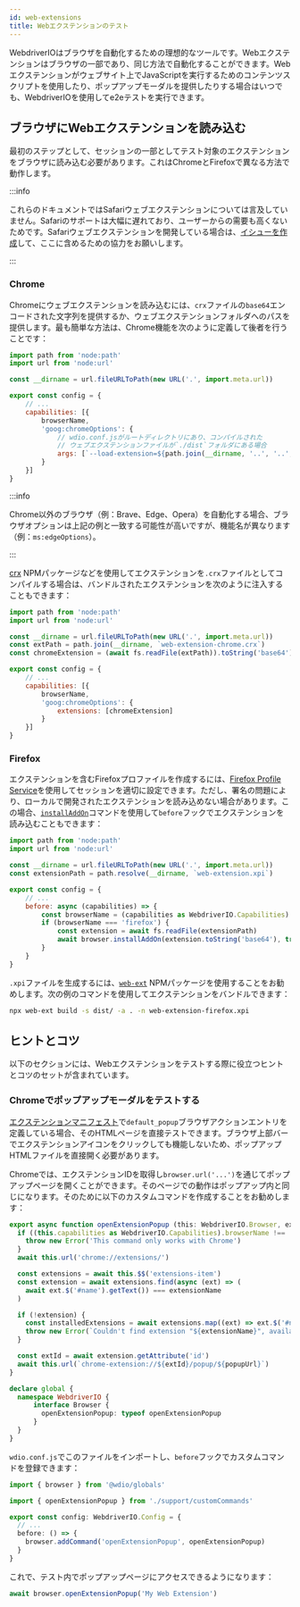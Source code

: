 ```yaml
---
id: web-extensions
title: Webエクステンションのテスト
---
```


WebdriverIOはブラウザを自動化するための理想的なツールです。Webエクステンションはブラウザの一部であり、同じ方法で自動化することができます。Webエクステンションがウェブサイト上でJavaScriptを実行するためのコンテンツスクリプトを使用したり、ポップアップモーダルを提供したりする場合はいつでも、WebdriverIOを使用してe2eテストを実行できます。

## ブラウザにWebエクステンションを読み込む

最初のステップとして、セッションの一部としてテスト対象のエクステンションをブラウザに読み込む必要があります。これはChromeとFirefoxで異なる方法で動作します。

:::info

これらのドキュメントではSafariウェブエクステンションについては言及していません。Safariのサポートは大幅に遅れており、ユーザーからの需要も高くないためです。Safariウェブエクステンションを開発している場合は、[イシューを作成](https://github.com/webdriverio/webdriverio/issues/new?assignees=&labels=Docs+%F0%9F%93%96%2CNeeds+Triaging+%E2%8F%B3&template=documentation.yml&title=%5B%F0%9F%93%96+Docs%5D%3A+%3Ctitle%3E)して、ここに含めるための協力をお願いします。

:::

### Chrome

Chromeにウェブエクステンションを読み込むには、`crx`ファイルの`base64`エンコードされた文字列を提供するか、ウェブエクステンションフォルダへのパスを提供します。最も簡単な方法は、Chrome機能を次のように定義して後者を行うことです：

```js wdio.conf.js
import path from 'node:path'
import url from 'node:url'

const __dirname = url.fileURLToPath(new URL('.', import.meta.url))

export const config = {
    // ...
    capabilities: [{
        browserName,
        'goog:chromeOptions': {
            // wdio.conf.jsがルートディレクトリにあり、コンパイルされた
            // ウェブエクステンションファイルが`./dist`フォルダにある場合
            args: [`--load-extension=${path.join(__dirname, '..', '..', 'dist')}`]
        }
    }]
}
```

:::info

Chrome以外のブラウザ（例：Brave、Edge、Opera）を自動化する場合、ブラウザオプションは上記の例と一致する可能性が高いですが、機能名が異なります（例：`ms:edgeOptions`）。

:::

[crx](https://www.npmjs.com/package/crx) NPMパッケージなどを使用してエクステンションを`.crx`ファイルとしてコンパイルする場合は、バンドルされたエクステンションを次のように注入することもできます：

```js wdio.conf.js
import path from 'node:path'
import url from 'node:url'

const __dirname = url.fileURLToPath(new URL('.', import.meta.url))
const extPath = path.join(__dirname, `web-extension-chrome.crx`)
const chromeExtension = (await fs.readFile(extPath)).toString('base64')

export const config = {
    // ...
    capabilities: [{
        browserName,
        'goog:chromeOptions': {
            extensions: [chromeExtension]
        }
    }]
}
```

### Firefox

エクステンションを含むFirefoxプロファイルを作成するには、[Firefox Profile Service](/docs/firefox-profile-service)を使用してセッションを適切に設定できます。ただし、署名の問題により、ローカルで開発されたエクステンションを読み込めない場合があります。この場合、[`installAddOn`](/docs/api/gecko#installaddon)コマンドを使用して`before`フックでエクステンションを読み込むこともできます：

```js wdio.conf.js
import path from 'node:path'
import url from 'node:url'

const __dirname = url.fileURLToPath(new URL('.', import.meta.url))
const extensionPath = path.resolve(__dirname, `web-extension.xpi`)

export const config = {
    // ...
    before: async (capabilities) => {
        const browserName = (capabilities as WebdriverIO.Capabilities).browserName
        if (browserName === 'firefox') {
            const extension = await fs.readFile(extensionPath)
            await browser.installAddOn(extension.toString('base64'), true)
        }
    }
}
```

`.xpi`ファイルを生成するには、[`web-ext`](https://www.npmjs.com/package/web-ext) NPMパッケージを使用することをお勧めします。次の例のコマンドを使用してエクステンションをバンドルできます：

```sh
npx web-ext build -s dist/ -a . -n web-extension-firefox.xpi
```

## ヒントとコツ

以下のセクションには、Webエクステンションをテストする際に役立つヒントとコツのセットが含まれています。

### Chromeでポップアップモーダルをテストする

[エクステンションマニフェスト](https://developer.mozilla.org/en-US/docs/Mozilla/Add-ons/WebExtensions/manifest.json/browser_action)で`default_popup`ブラウザアクションエントリを定義している場合、そのHTMLページを直接テストできます。ブラウザ上部バーでエクステンションアイコンをクリックしても機能しないため、ポップアップHTMLファイルを直接開く必要があります。

Chromeでは、エクステンションIDを取得し`browser.url('...')`を通じてポップアップページを開くことができます。そのページでの動作はポップアップ内と同じになります。そのために以下のカスタムコマンドを作成することをお勧めします：

```ts customCommand.ts
export async function openExtensionPopup (this: WebdriverIO.Browser, extensionName: string, popupUrl = 'index.html') {
  if ((this.capabilities as WebdriverIO.Capabilities).browserName !== 'chrome') {
    throw new Error('This command only works with Chrome')
  }
  await this.url('chrome://extensions/')

  const extensions = await this.$$('extensions-item')
  const extension = await extensions.find(async (ext) => (
    await ext.$('#name').getText()) === extensionName
  )

  if (!extension) {
    const installedExtensions = await extensions.map((ext) => ext.$('#name').getText())
    throw new Error(`Couldn't find extension "${extensionName}", available installed extensions are "${installedExtensions.join('", "')}"`)
  }

  const extId = await extension.getAttribute('id')
  await this.url(`chrome-extension://${extId}/popup/${popupUrl}`)
}

declare global {
  namespace WebdriverIO {
      interface Browser {
        openExtensionPopup: typeof openExtensionPopup
      }
  }
}
```

`wdio.conf.js`でこのファイルをインポートし、`before`フックでカスタムコマンドを登録できます：

```ts wdio.conf.ts
import { browser } from '@wdio/globals'

import { openExtensionPopup } from './support/customCommands'

export const config: WebdriverIO.Config = {
  // ...
  before: () => {
    browser.addCommand('openExtensionPopup', openExtensionPopup)
  }
}
```

これで、テスト内でポップアップページにアクセスできるようになります：

```ts
await browser.openExtensionPopup('My Web Extension')
```